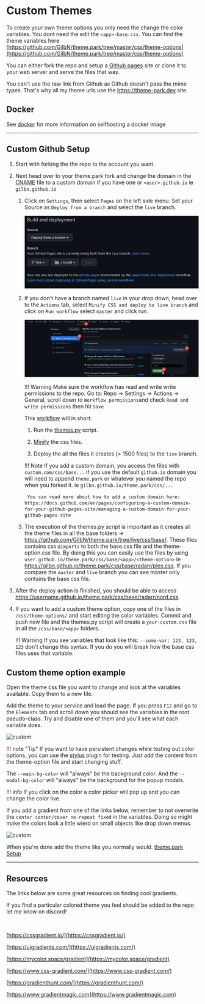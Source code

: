 # Custom Themes

To create your own theme options you only need the change the color variables. You dont need the edit the `<app>-base.css`. You can find the theme variables here [https://github.com/GilbN/theme.park/tree/master/css/theme-options](https://github.com/GilbN/theme.park/tree/master/css/theme-options)

You can either fork the repo and setup a [Github pages](https://pages.github.com/) site or clone it to your web server and serve the files that way.

You can't use the raw link from Github as Github doesn't pass the mime types. That's why all my theme urls use the https://theme-park.dev site.

## Docker

See [docker](/setup#docker) for more information on selfhosting a docker image

***

## Custom Github Setup

1. Start with forking the the repo to the account you want.

2. Next head over to your theme.park fork and change the domain in the  [CNAME](https://github.com/GilbN/theme.park/blob/master/CNAME) file to a custom domain if you have one or `<user>.github.io` ie `gilbn.github.io`

    1. Click on `Settings`, then select `Pages` on the left side menu.
        Set your Source as `Deploy from a branch` and select the `live` branch.

        ![](build.png)

    2. If you don't have a branch named `live` in your drop down, head over to the `Actions` tab, select `Minify CSS and deploy to live branch` and click on `Run workflow` select `master` and click run.

        ![](minifyanddeploy.png)

        !!! Warning
            Make sure the workflow has read and write write permissions to the repo. Go to: Repo -> Settings -> Actions -> General, scroll down to `Workflow permissions`and check `Read and write permissions` then hit `Save`

        This [workflow](https://github.com/GilbN/theme.park/blob/master/.github/workflows/minify-and-deploy.yml) will in short:

        1. Run the [themes.py](https://github.com/GilbN/theme.park/blob/master/themes.py) script.

        2. [Minify](https://developer.mozilla.org/en-US/docs/Glossary/minification) the css files.

        3. Deploy the all the files it creates (> 1500 files) to the `live` branch.

        !!! Note
            If you add a custom domain, you access the files with `custom.com/css/base...` if you use the default `github.io` domain you will need to append `theme.park` or whatever you named the repo when you forked it. ie `gilbn.github.io/theme.park/css/...`

            You can read more about how to add a custom domain here: https://docs.github.com/en/pages/configuring-a-custom-domain-for-your-github-pages-site/managing-a-custom-domain-for-your-github-pages-site

    3. The execution of the themes.py script is important as it creates all the theme files in all the base folders -> https://github.com/GilbN/theme.park/tree/live/css/base/. These files contains css `@imports` to both the base.css file and the theme-option.css file. By doing this you can easily use the files by using `user.github.io/theme.park/css/base/<app>/<theme-option>` ie https://gilbn.github.io/theme.park/css/base/radarr/plex.css. If you compare the `master` and `live` branch you can see master only contains the base css file.

3. After the deploy action is finished, you should be able to access https://username.github.io/theme.park/css/base/radarr/nord.css.

4. If you want to add a custom theme option, copy one of the files in `/css/theme-options/` and start editing the color variables. Commit and push new file and the themes.py script will create a `your-custom.css` file in all the `/css/base/<app>` folders. 

    !!! Warning
        If you see variables that look like this: `--some-var: 123, 123, 123` don't change this syntax. If you do you will break how the base css files uses that variable.

## Custom theme option example

Open the theme css file you  want to change and look at the variables available.
Copy them to a new file.

Add the theme to your service and load the page.
If you press `F12` and go to the `Elements` tab and scroll down you should see the variables in the root pseudo-class.
Try and disable one of them and you'll see what each variable does.

![custom](/site_assets/custom_themes.png)

!!! note "Tip"
    If you want to have persistent changes while testing out color options, you can use the [stylus](/setup/#stylus-method) plugin for testing.
    Just add the content from the theme-option file and start changing stuff.

The `--main-bg-color` will "always" be the  background color.
And the `--modal-bg-color` will "always" be the background for the popup modals.

!!! info
    If you click on the color a color picker will pop up and you can change the color live.

If you add a gradient from one of the links below, remember to not overwrite the `center center/cover no-repeat fixed` in the variables. Doing so might make the colors look a little wierd on small objects like drop down menus.

![custom](/site_assets/custom_themes.gif)

When you're done add the theme like you normally would.
[theme.park Setup](/setup)

***

## Resources

The links below are some great resources on finding cool gradients.

If you find a particular colored theme you feel should be added to the repo let me know on discord!

<a href="https://discord.gg/HM5uUKU" rel="noopener"><img class="alignnone" title="theme.park!" src="https://img.shields.io/badge/chat-Discord-blue.svg?style=for-the-badge&logo=discord" alt="" height="37" /></a>

[https://cssgradient.io/](https://cssgradient.io/)

[https://uigradients.com/](https://uigradients.com/)

[https://mycolor.space/gradient](https://mycolor.space/gradient)

[https://www.css-gradient.com/](https://www.css-gradient.com/)

[https://gradienthunt.com/](https://gradienthunt.com/)

[https://www.gradientmagic.com](https://www.gradientmagic.com)
